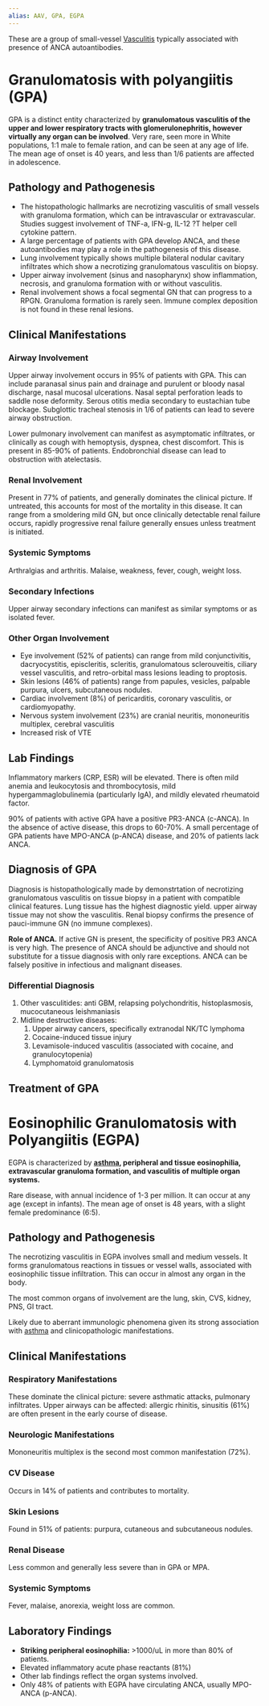 ```yaml
---
alias: AAV, GPA, EGPA
---
```

These are a group of small-vessel [Vasculitis](Vasculitis.md) typically associated with presence of ANCA autoantibodies.

# Granulomatosis with polyangiitis (GPA)
GPA is a distinct entity characterized by **granulomatous vasculitis of the upper and lower respiratory tracts with glomerulonephritis, however virtually any organ can be involved**. Very rare, seen more in White populations, 1:1 male to female ration, and can be seen at any age of life. The mean age of onset is 40 years, and less than 1/6 patients are affected in adolescence.

## Pathology and Pathogenesis
- The histopathologic hallmarks are necrotizing vasculitis of small vessels with granuloma formation, which can be intravascular or extravascular. Studies suggest involvement of TNF-a, IFN-g, IL-12 ?T helper cell cytokine pattern.
- A large percentage of patients with GPA develop ANCA, and these autoantibodies may play a role in the pathogenesis of this disease.
- Lung involvement typically shows multiple bilateral nodular cavitary infiltrates which show a necrotizing granulomatous vasculitis on biopsy.
- Upper airway involvement (sinus and nasopharynx) show inflammation, necrosis, and granuloma formation with or without vasculitis.
- Renal involvement shows a focal segmental GN that can progress to a RPGN. Granuloma formation is rarely seen. Immune complex deposition is not found in these renal lesions.

## Clinical Manifestations
### Airway Involvement
Upper airway involvement occurs in 95% of patients with GPA. This can include paranasal sinus pain and drainage and purulent or bloody nasal discharge, nasal mucosal ulcerations. Nasal septal perforation leads to saddle nose deformity. Serous otitis media secondary to eustachian tube blockage. Subglottic tracheal stenosis in 1/6 of patients can lead to severe airway obstruction.

Lower pulmonary involvement can manifest as asymptomatic infiltrates, or clinically as cough with hemoptysis, dyspnea, chest discomfort. This is present in 85-90% of patients. Endobronchial disease can lead to obstruction with atelectasis.

### Renal Involvement
Present in 77% of patients, and generally dominates the clinical picture. If untreated, this accounts for most of the mortality in this disease. It can range from a smoldering mild GN, but once clinically detectable renal failure occurs, rapidly progressive renal failure generally ensues unless treatment is initiated.

### Systemic Symptoms
Arthralgias and arthritis. Malaise, weakness, fever, cough, weight loss.

### Secondary Infections
Upper airway secondary infections can manifest as similar symptoms or as isolated fever.

### Other Organ Involvement
- Eye involvement (52% of patients) can range from mild conjunctivitis, dacryocystitis, episcleritis, scleritis, granulomatous sclerouveitis, ciliary vessel vasculitis, and retro-orbital mass lesions leading to proptosis.
- Skin lesions (46% of patients) range from papules, vesicles, palpable purpura, ulcers, subcutaneous nodules.
- Cardiac involvement (8%) of pericarditis, coronary vasculitis, or cardiomyopathy.
- Nervous system involvement (23%) are cranial neuritis, mononeuritis multiplex, cerebral vasculitis
- Increased risk of VTE

## Lab Findings
Inflammatory markers (CRP, ESR) will be elevated. There is often mild anemia and leukocytosis and thrombocytosis, mild hypergammaglobulinemia (particularly IgA), and mildly elevated rheumatoid factor.

90% of patients with active GPA have a positive PR3-ANCA (c-ANCA). In the absence of active disease, this drops to 60-70%. A small percentage of GPA patients have MPO-ANCA (p-ANCA) disease, and 20% of patients lack ANCA.

## Diagnosis of GPA
Diagnosis is histopathologically made by demonstrtation of necrotizing granulomatous vasculitis on tissue biopsy in a patient with compatible clinical features. Lung tissue has the highest diagnostic yield. upper airway tissue may not show the vasculitis. Renal biopsy confirms the presence of pauci-immune GN (no immune complexes).

**Role of ANCA.** If active GN is present, the specificity of positive PR3 ANCA is very high. The presence of ANCA should be adjunctive and should not substitute for a tissue diagnosis with only rare exceptions. ANCA can be falsely positive in infectious and malignant diseases.

### Differential Diagnosis
1. Other vasculitides: anti GBM, relapsing polychondritis, histoplasmosis, mucocutaneous leishmaniasis
2. Midline destructive diseases:
	1. Upper airway cancers, specifically extranodal NK/TC lymphoma
	2. Cocaine-induced tissue injury
	3. Levamisole-induced vasculitis (associated with cocaine, and granulocytopenia)
	4. Lymphomatoid granulomatosis

## Treatment of GPA


# Eosinophilic Granulomatosis with Polyangiitis (EGPA)
EGPA is characterized by **[asthma](../Respirology/Airway%20Disease/Allergic%20Asthma.md), peripheral and tissue eosinophilia, extravascular granuloma formation, and vasculitis of multiple organ systems.**

Rare disease, with annual incidence of 1-3 per million. It can occur at any age (except in infants). The mean age of onset is 48 years, with a slight female predominance (6:5).

## Pathology and Pathogenesis
The necrotizing vasculitis in EGPA involves small and medium vessels. It forms granulomatous reactions in tissues or vessel walls, associated with eosinophilic tissue infiltration. This can occur in almost any organ in the body.

The most common organs of involvement are the lung, skin, CVS, kidney, PNS, GI tract.

Likely due to aberrant immunologic phenomena given its strong association with [asthma](../Respirology/Airway%20Disease/Allergic%20Asthma.md) and clinicopathologic manifestations.

## Clinical Manifestations
### Respiratory Manifestations
These dominate the clinical picture: severe asthmatic attacks, pulmonary infiltrates.
Upper airways can be affected: allergic rhinitis, sinusitis (61%) are often present in the early course of disease.

### Neurologic Manifestations
Mononeuritis multiplex is the second most common manifestation (72%).

### CV Disease
Occurs in 14% of patients and contributes to mortality.

### Skin Lesions
Found in 51% of patients: purpura, cutaneous and subcutaneous nodules.

### Renal Disease
Less common and generally less severe than in GPA or MPA.

### Systemic Symptoms
Fever, malaise, anorexia, weight loss are common.

## Laboratory Findings
- **Striking peripheral eosinophilia:** >1000/uL in more than 80% of patients.
- Elevated inflammatory acute phase reactants (81%)
- Other lab findings reflect the organ systems involved.
- Only 48% of patients with EGPA have circulating ANCA, usually MPO-ANCA (p-ANCA).